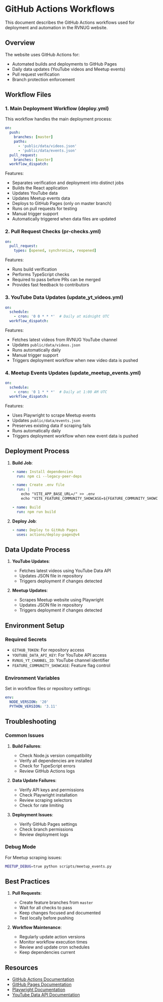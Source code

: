 # GitHub Actions Workflows

This document describes the GitHub Actions workflows used for deployment and automation in the RVNUG website.

## Overview

The website uses GitHub Actions for:
- Automated builds and deployments to GitHub Pages
- Daily data updates (YouTube videos and Meetup events)
- Pull request verification
- Branch protection enforcement

## Workflow Files

### 1. Main Deployment Workflow (deploy.yml)

This workflow handles the main deployment process:

```yaml
on:
  push:
    branches: [master]
    paths:
      - 'public/data/videos.json'
      - 'public/data/events.json'
  pull_request:
    branches: [master]
  workflow_dispatch:
```

Features:
- Separates verification and deployment into distinct jobs
- Builds the React application
- Updates YouTube data
- Updates Meetup events data
- Deploys to GitHub Pages (only on master branch)
- Runs on pull requests for testing
- Manual trigger support
- Automatically triggered when data files are updated

### 2. Pull Request Checks (pr-checks.yml)

```yaml
on:
  pull_request:
    types: [opened, synchronize, reopened]
```

Features:
- Runs build verification
- Performs TypeScript checks
- Required to pass before PRs can be merged
- Provides fast feedback to contributors

### 3. YouTube Data Updates (update_yt_videos.yml)

```yaml
on:
  schedule:
    - cron: '0 0 * * *'  # Daily at midnight UTC
  workflow_dispatch:
```

Features:
- Fetches latest videos from RVNUG YouTube channel
- Updates `public/data/videos.json`
- Runs automatically daily
- Manual trigger support
- Triggers deployment workflow when new video data is pushed

### 4. Meetup Events Updates (update_meetup_events.yml)

```yaml
on:
  schedule:
    - cron: '0 1 * * *'  # Daily at 1:00 AM UTC
  workflow_dispatch:
```

Features:
- Uses Playwright to scrape Meetup events
- Updates `public/data/events.json`
- Preserves existing data if scraping fails
- Runs automatically daily
- Triggers deployment workflow when new event data is pushed

## Deployment Process

1. **Build Job**:
   ```yaml
   - name: Install dependencies
     run: npm ci --legacy-peer-deps
   
   - name: Create .env file
     run: |
       echo "VITE_APP_BASE_URL=/" >> .env
       echo "VITE_FEATURE_COMMUNITY_SHOWCASE=${FEATURE_COMMUNITY_SHOWCASE:-false}" >> .env
   
   - name: Build
     run: npm run build
   ```

2. **Deploy Job**:
   ```yaml
   - name: Deploy to GitHub Pages
     uses: actions/deploy-pages@v4
   ```

## Data Update Process

1. **YouTube Updates**:
   - Fetches latest videos using YouTube Data API
   - Updates JSON file in repository
   - Triggers deployment if changes detected

2. **Meetup Updates**:
   - Scrapes Meetup website using Playwright
   - Updates JSON file in repository
   - Triggers deployment if changes detected

## Environment Setup

### Required Secrets

- `GITHUB_TOKEN`: For repository access
- `YOUTUBE_DATA_API_KEY`: For YouTube API access
- `RVNUG_YT_CHANNEL_ID`: YouTube channel identifier
- `FEATURE_COMMUNITY_SHOWCASE`: Feature flag control

### Environment Variables

Set in workflow files or repository settings:
```yaml
env:
  NODE_VERSION: '20'
  PYTHON_VERSION: '3.11'
```

## Troubleshooting

### Common Issues

1. **Build Failures**:
   - Check Node.js version compatibility
   - Verify all dependencies are installed
   - Check for TypeScript errors
   - Review GitHub Actions logs

2. **Data Update Failures**:
   - Verify API keys and permissions
   - Check Playwright installation
   - Review scraping selectors
   - Check for rate limiting

3. **Deployment Issues**:
   - Verify GitHub Pages settings
   - Check branch permissions
   - Review deployment logs

### Debug Mode

For Meetup scraping issues:
```bash
MEETUP_DEBUG=true python scripts/meetup_events.py
```

## Best Practices

1. **Pull Requests**:
   - Create feature branches from `master`
   - Wait for all checks to pass
   - Keep changes focused and documented
   - Test locally before pushing

2. **Workflow Maintenance**:
   - Regularly update action versions
   - Monitor workflow execution times
   - Review and update cron schedules
   - Keep dependencies current

## Resources

- [GitHub Actions Documentation](https://docs.github.com/en/actions)
- [GitHub Pages Documentation](https://docs.github.com/en/pages)
- [Playwright Documentation](https://playwright.dev/python/)
- [YouTube Data API Documentation](https://developers.google.com/youtube/v3) 